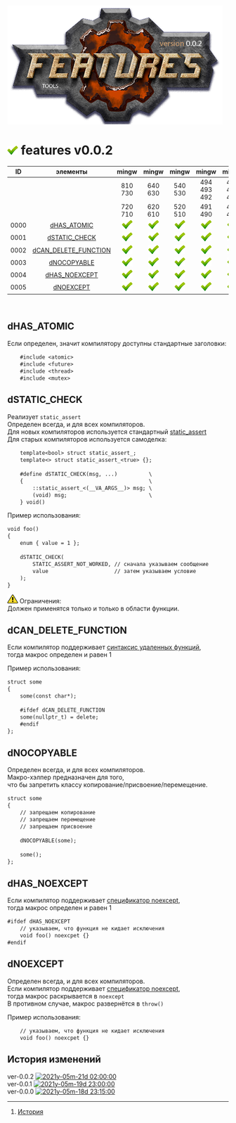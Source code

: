 [![logo](logo.png)](../home.md "for developers") 

[R]: icons/release.png   "релизная версия"
[P]: icons/progress.png  "в процессе..."
[S]: icons/success.png   "ошибок не обнаружено"
[F]: icons/failed.png    "была выявлена ошибка"
[D]: icons/danger.png    "дефекты, недоработки, некритичные баги"
[E]: icons/empty.png     "нет данных"
[B]: icons/bug.png       "обнаружен баг"
[N]: icons/na.png        "функциональность не доступна"

<a name="main"></a>
[![S]][M] features v0.0.2 
=========================

| **ID** |     элементы               |   mingw    |   mingw    |    mingw   |    mingw    |   mingw     |    msvc    |    msvc    |  
|:------:|:--------------------------:|:----------:|:----------:|:----------:|:-----------:|:-----------:|:----------:|:----------:|  
|        |                            |   810 730  |  640 630   |   540 530  | 494 493 492 | 485 484 483 | 2019 2017  |  2013 2012 |  
|        |                            |   720 710  |  620 610   |   520 510  |   491 490   |   482 481   |   2015     |  2010 2008 |  
|  0000  | [dHAS_ATOMIC][00]          | [![S]][00] | [![S]][00] | [![S]][00] | [![S]][00]  | [![S]][00]  | [![S]][00] | [![S]][00] |  
|  0001  | [dSTATIC_CHECK][01]        | [![S]][01] | [![S]][01] | [![S]][01] | [![S]][01]  | [![S]][01]  | [![S]][01] | [![S]][01] |  
|  0002  | [dCAN_DELETE_FUNCTION][02] | [![S]][01] | [![S]][01] | [![S]][01] | [![S]][01]  | [![S]][01]  | [![S]][01] | [![S]][01] |  
|  0003  | [dNOCOPYABLE][03]          | [![S]][01] | [![S]][01] | [![S]][01] | [![S]][01]  | [![S]][01]  | [![S]][01] | [![S]][01] |  
|  0004  | [dHAS_NOEXCEPT][04]        | [![S]][01] | [![S]][01] | [![S]][01] | [![S]][01]  | [![S]][01]  | [![S]][01] | [![S]][01] |  
|  0005  | [dNOEXCEPT][05]            | [![S]][01] | [![S]][01] | [![S]][01] | [![S]][01]  | [![S]][01]  | [![S]][01] | [![S]][01] |  

<br/>

[M]: #main  "определяет технические возможности компилятора"
[MINGW]:  #main  "поддержка компиляторов mingw"
[VS-NEW]: #main  "поддержка новых компиляторов msvc"
[VS-OLD]: #main  "поддержка старых компиляторов msvc"

[00]: #dHAS_ATOMIC
[01]: #dSTATIC_CHECK
[02]: #dCAN_DELETE_FUNCTION
[03]: #dNOCOPYABLE
[04]: #dHAS_NOEXCEPT
[05]: #dNOEXCEPT

dHAS_ATOMIC
-----------
Если определен, значит компилятору доступны стандартные заголовки:  
```
    #include <atomic>
    #include <future>
    #include <thread>
    #include <mutex>
```

dSTATIC_CHECK
-------------
[ST]: https://en.cppreference.com/w/cpp/language/static_assert

Реализует `static_assert`  
Определен всегда, и для всех компиляторов.  
Для новых компиляторов используется стандартный [static_assert][ST]  
Для старых компиляторов используется самоделка:  

```
    template<bool> struct static_assert_;
    template<> struct static_assert_<true> {};

    #define dSTATIC_CHECK(msg, ...)          \
    {                                        \
        ::static_assert_<(__VA_ARGS__)> msg; \
        (void) msg;                          \
    } void()
```

Пример использования:  

```
void foo()
{
    enum { value = 1 };

    dSTATIC_CHECK(
        STATIC_ASSERT_NOT_WORKED, // сначала указываем сообщение
        value                     // затем указываем условие
    );
}
```

[![D]][M] Ограничения:  
Должен применятся только и только в области функции.  

dCAN_DELETE_FUNCTION
--------------------
[DF]: https://en.cppreference.com/w/cpp/language/function#Deleted_functions

Если компилятор поддерживает [синтаксис удаленных функций][DF],  
тогда макрос определен и равен 1  

Пример использования:  

```
struct some
{
    some(const char*);

    #ifdef dCAN_DELETE_FUNCTION
    some(nullptr_t) = delete;
    #endif
};

```

dNOCOPYABLE
-----------
Определен всегда, и для всех компиляторов.  
Макро-хэлпер предназначен для того,  
что бы запретить классу копирование/присвоение/перемещение.  

```
struct some
{
    // запрещаем копирование
    // запрещаем перемещение
    // запрещаем присвоение

    dNOCOPYABLE(some);

    some();
};

```

dHAS_NOEXCEPT
-------------
[SN]: https://en.cppreference.com/w/cpp/language/noexcept_spec

Если компилятор поддерживает [спецификатор noexcept][SN],  
тогда макрос определен и равен 1  

```
#ifdef dHAS_NOEXCEPT
    // указываем, что функция не кидает исключения
    void foo() noexcpet {}
#endif
```

dNOEXCEPT
---------
Определен всегда, и для всех компиляторов.  
Если компилятор поддерживает [спецификатор noexcept][SN],  
тогда макрос раскрывается в `noexcept`  
В противном случае, макрос развернётся в `throw()`  

Пример использования:  

```
    // указываем, что функция не кидает исключения
    void foo() noexcpet {}
```

История изменений
-----------------

ver-0.0.2 [![2021y-05m-21d 02:00:00]][R0002]  
ver-0.0.1 [![2021y-05m-19d 23:00:00]][R0001]  
ver-0.0.0 [![2021y-05m-18d 23:15:00]][R0000]  

[2021y-05m-21d 02:00:00]: https://img.shields.io/static/v1?label=2021y-05m-21d&message=02:00:00&color=yellowgreen
[2021y-05m-19d 23:00:00]: https://img.shields.io/static/v1?label=2021y-05m-19d&message=23:00:00&color=yellowgreen
[2021y-05m-18d 23:15:00]: https://img.shields.io/static/v1?label=2021y-05m-18d&message=23:15:00&color=yellowgreen

[R0002]: history.md/#v002
[R0001]: history.md/#v001
[R0000]: history.md/#v000

--------------------------------------------

1) [История](history.md)  


